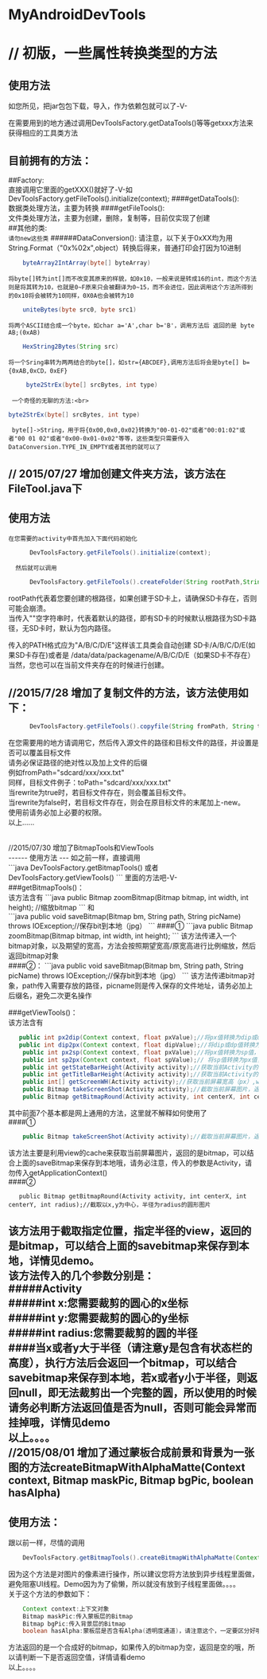 # MyAndroidDevTools
// 初版，一些属性转换类型的方法
=====

使用方法
----
   如您所见，把jar包包下载，导入，作为依赖包就可以了-V-<br>
   
   在需要用到的地方通过调用DevToolsFactory.getDataTools()等等getxxx方法来获得相应的工具类方法
 
目前拥有的方法：
---
##Factory:<br>
   直接调用它里面的getXXX()就好了-V-如 DevToolsFactory.getFileTools().initialize(context);
####getDataTools():<br> 
   数据类处理方法，主要为转换
####getFileTools():<br>
   文件类处理方法，主要为创建，删除，复制等，目前仅实现了创建<br>
##其他的类:<br>
   `请勿new这些类`
######DataConversion():
 请注意，以下关于0xXX均为用String.Format（"0x%02x",object）转换后得来，普通打印会打因为10进制<br>
```java    
    byteArray2IntArray(byte[] byteArray)
``` 
    将byte[]转为int[]而不改变其原来的样貌，如0x10，一般来说是转成16的int，而这个方法则是将其转为10，也就是0~F原来只会被翻译为0~15，而不会进位，因此调用这个方法所得到的0x10将会被转为10同样，0X0A也会被转为10
```java    
    uniteBytes(byte src0, byte src1)
```    
    将两个ASCII结合成一个byte，如char a='A',char b='B'，调用方法后 返回的是 byte AB;(0xAB)
```java    
    HexString2Bytes(String src)
```    
    将一个Sring串转为两两结合的byte[]，如str={ABCDEF},调用方法后将会是byte[] b={0xAB,0xCD，0xEF}
```java
     byte2StrEx(byte[] srcBytes, int type)
```     
     一个奇怪的无聊的方法:<br>
```java
byte2StrEx(byte[] srcBytes, int type)
```
     byte[]->String，用于将{0x00,0x0,0x02}转换为"00-01-02"或者"00:01:02"或者"00 01 02"或者"0x00-0x01-0x02"等等，这些类型只需要传入DataConversion.TYPE_IN_EMPTY或者其他的就可以了

// 2015/07/27 增加创建文件夹方法，该方法在FileTool.java下
---

  使用方法
  ---
    在您需要的activity中首先加入下面代码初始化
```java   
      DevToolsFactory.getFileTools().initialize(context);
```      
      然后就可以调用
```java      
      DevToolsFactory.getFileTools().createFolder(String rootPath,String PATH)
```      
rootPath代表着您要创建的根路径，如果创建于SD卡上，请确保SD卡存在，否则可能会崩溃。<br>
当传入""空字符串时，代表着默认的路径，即有SD卡的时候默认根路径为SD卡路径，无SD卡时，默认为包内路径。<br>

传入的PATH格式应为"A/B/C/D/E"这样该工具类会自动创建 SD卡/A/B/C/D/E(如果SD卡存在)或者是 /data/data/packagename/A/B/C/D/E（如果SD卡不存在）
当然，您也可以在当前文件夹存在的时候进行创建。

//2015/7/28 增加了复制文件的方法，该方法使用如下：<br>
---
```java
      DevToolsFactory.getFileTools().copyfile(String fromPath, String toPath, Boolean rewrite)
```
在您需要用的地方请调用它，然后传入源文件的路径和目标文件的路径，并设置是否可以覆盖目标文件<br>
请务必保证路径的绝对性以及加上文件的后缀<br>
例如fromPath="sdcard/xxx/xxx.txt"<br>
同样，目标文件例子：toPath="sdcard/xxx/xxx.txt"<br>
当rewrite为true时，若目标文件存在，则会覆盖目标文件。<br>
当rewrite为false时，若目标文件存在，则会在原目标文件的末尾加上-new。<br>
使用前请务必加上必要的权限。<br>
以上......

<br>
//2015/07/30 增加了BitmapTools和ViewTools<br>
------
使用方法
---
如之前一样，直接调用<br>
```java
   DevToolsFactory.getBitmapTools()
或者
   DevToolsFactory.getViewTools()
```
里面的方法吧-V- <br>
###getBitmapTools()：<br>
该方法含有
```java
	public Bitmap zoomBitmap(Bitmap bitmap, int width, int height); //缩放bitmap
```
和<br>
```java
	public void saveBitmap(Bitmap bm, String path, String picName) throws IOException;//保存bit到本地（jpg）
```
####①
```java
	public Bitmap zoomBitmap(Bitmap bitmap, int width, int height); 
```
该方法传递入一个bitmap对象，以及期望的宽高，方法会按照期望宽高/原宽高进行比例缩放，然后返回bitmap对象<br>
####②：
```java
	public void saveBitmap(Bitmap bm, String path, String picName) throws IOException;//保存bit到本地（jpg）
```
该方法传递bitmap对象，path传入需要存放的路径，picname则是传入保存的文件地址，请务必加上后缀名，避免二次更名操作

###getViewTools()：<br>
该方法含有
```java
   public int px2dip(Context context, float pxValue);//将px值转换为dip或dp值，保证尺寸大小不变
   public int dip2px(Context context, float dipValue);//将dip或dp值转换为px值，保证尺寸大小不变
	public int px2sp(Context context, float pxValue);//将px值转换为sp值，保证文字大小不变
	public int sp2px(Context context, float spValue);// 将sp值转换为px值，保证文字大小不变
	public int getStateBarHeight(Activity activity);//获取当前Activity的状态栏高度
	public int getTitleBarHeight(Activity activity);//获取当前Activity的标题栏高度
	public int[] getScreenWH(Activity activity);//获取当前屏幕宽高（px）,width=int[0],height=int[1]
	public Bitmap takeScreenShot(Activity activity);//截取当前屏幕图片，返回Bitmap
	public Bitmap getBitmapRound(Activity activity, int centerX, int centerY, int radius);//截取以x,y为中心，半径为radius的圆形图片
```
其中前面7个基本都是网上通用的方法，这里就不解释如何使用了<br>
####①
```java
	public Bitmap takeScreenShot(Activity activity);//截取当前屏幕图片，返回Bitmap
```
该方法主要是利用view的cache来获取当前屏幕图片，返回的是bitmap，可以结合上面的saveBitmap来保存到本地哦，请务必注意，传入的参数是Activity，请勿传入getApplicationContext()<br>
####②
```
   public Bitmap getBitmapRound(Activity activity, int centerX, int centerY, int radius);//截取以x,y为中心，半径为radius的圆形图片
```
该方法用于截取指定位置，指定半径的view，返回的是bitmap，可以结合上面的savebitmap来保存到本地，详情见demo。<br>
该方法传入的几个参数分别是：<br>
#####Activity<br>
#####int x:您需要裁剪的圆心的x坐标<br>
#####int y:您需要裁剪的圆心的y坐标<br>
#####int radius:您需要裁剪的圆的半径<br>
####当x或者y大于半径（请注意y是包含有状态栏的高度），执行方法后会返回一个bitmap，可以结合savebitmap来保存到本地，若x或者y小于半径，则返回null，即无法裁剪出一个完整的圆，所以使用的时候请务必判断方法返回值是否为null，否则可能会异常而挂掉哦，详情见demo<br>
   以上。。。。<br>
//2015/08/01 增加了通过蒙板合成前景和背景为一张图的方法createBitmapWithAlphaMatte(Context context, Bitmap maskPic, Bitmap bgPic, boolean hasAlpha)<br>
------
使用方法：
---
跟以前一样，尽情的调用<br>
```java
    DevToolsFactory.getBitmapTools().createBitmapWithAlphaMatte(Context context, Bitmap maskPic, Bitmap bgPic, boolean hasAlpha)
```
因为这个方法是对图片的像素进行操作，所以建议您将方法放到异步线程里面做，避免阻塞UI线程。Demo因为为了偷懒，所以就没有放到子线程里面做。。。。<br>
关于这个方法的参数如下：<br>
```java
    Context context:上下文对象
    Bitmap maskPic:传入蒙板层的Bitmap
    Bitmap bgPic:传入背景层的Bitmap
    boolean hasAlpha:蒙板层是否含有Alpha(透明度通道)，请注意这个，一定要区分好哦，一般而言，jpg不含alpha通道的，所以对于jpg请选择false，对于png，请注意看是否有alpha通道，辨别很简单，请右键您的图片，查看属性是否>24深度，因为ARGB=4*8=32位，而RGB=3*8=24位，所以请看准是否含有alpha通道哦
```
方法返回的是一个合成好的bitmap，如果传入的bitmap为空，返回是空的哦，所以请判断一下是否返回空值，详情请看demo<br>
以上。。。。


